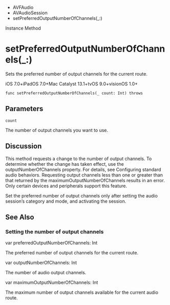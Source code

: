 

- AVFAudio
- AVAudioSession
-  setPreferredOutputNumberOfChannels(\_:) 

Instance Method

# setPreferredOutputNumberOfChannels(\_:)

Sets the preferred number of output channels for the current route.

iOS 7.0+iPadOS 7.0+Mac Catalyst 13.1+tvOS 9.0+visionOS 1.0+

``` source
func setPreferredOutputNumberOfChannels(_ count: Int) throws
```

## Parameters 

`count`  

The number of output channels you want to use.

## Discussion

This method requests a change to the number of output channels. To determine whether the change has taken effect, use the outputNumberOfChannels property. For details, see Configuring standard audio behaviors. Requesting output channels less than one or greater than that returned by the maximumOutputNumberOfChannels results in an error. Only certain devices and peripherals support this feature.

Set the preferred number of output channels only after setting the audio session’s category and mode, and activating the session.

## See Also

### Setting the number of output channels

var preferredOutputNumberOfChannels: Int

The preferred number of output channels for the current route.

var outputNumberOfChannels: Int

The number of audio output channels.

var maximumOutputNumberOfChannels: Int

The maximum number of output channels available for the current audio route.

